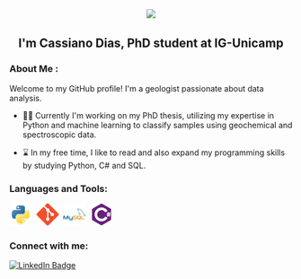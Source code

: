 
<div id="header" align="center">
  <img src="https://media3.giphy.com/media/v1.Y2lkPTc5MGI3NjExdXU1cGJzbGcwOHc1MTMwMjlib2Z4NWtwY3NoZjk5bGFqdXBsN2N2diZlcD12MV9pbnRlcm5hbF9naWZfYnlfaWQmY3Q9cw/Qo2dupDib32rkTY4hX/giphy.webp" width="300"/>
</div>


<h2 style="text-align: center;">I'm Cassiano Dias, PhD student at IG-Unicamp</h2>

### About Me :
Welcome to my GitHub profile! I'm a geologist passionate about data analysis.
+ 👨‍💻 Currently I'm working on my PhD thesis, utilizing my expertise in Python and machine learning to classify samples using geochemical and spectroscopic data. 

+ ⌛ In my free time, I like to read and also expand my programming skills by studying Python, C# and SQL.

### Languages and Tools:
<div>
    <img src="https://raw.githubusercontent.com/devicons/devicon/ca28c779441053191ff11710fe24a9e6c23690d6/icons/python/python-original.svg" title="Python" alt="Python" width="40" height="40"/>&nbsp;
    <img src="https://raw.githubusercontent.com/devicons/devicon/ca28c779441053191ff11710fe24a9e6c23690d6/icons/git/git-original.svg" title="Git" alt="Git" width="40" height="40"/>&nbsp;
    <img src="https://raw.githubusercontent.com/devicons/devicon/ca28c779441053191ff11710fe24a9e6c23690d6/icons/mysql/mysql-original-wordmark.svg" title="MySQL" alt="MySQL" width="40" height="40"/>&nbsp;
    <img src="https://raw.githubusercontent.com/devicons/devicon/ca28c779441053191ff11710fe24a9e6c23690d6/icons/csharp/csharp-plain.svg" title="Csharp" alt="Csharp" width="40" height="40"/>&nbsp;


</div>

### Connect with me:
<div id="badges">
  <a href="https://www.linkedin.com/in/cassiano-dias-de-souza-6787061a0/">
    <img src="https://img.shields.io/badge/LinkedIn-blue?style=for-the-badge&logo=linkedin&logoColor=white" alt="LinkedIn Badge"/>
  </a>
</div>



